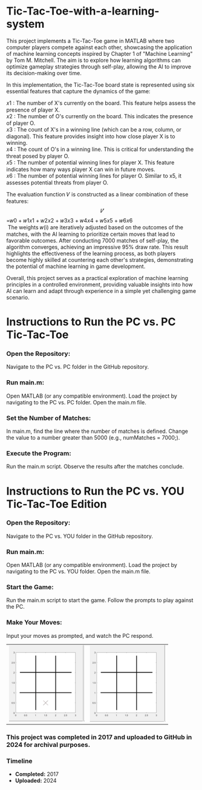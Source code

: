 # Tic-Tac-Toe-with-a-learning-system

This project implements a Tic-Tac-Toe game in MATLAB where two computer players compete against each other, showcasing the application of machine learning concepts inspired by Chapter 1 of "Machine Learning" by Tom M. Mitchell. The aim is to explore how learning algorithms can optimize gameplay strategies through self-play, allowing the AI to improve its decision-making over time.

In this implementation, the Tic-Tac-Toe board state is represented using six essential features that capture the dynamics of the game:

𝑥1 : The number of X's currently on the board. This feature helps assess the presence of player X. <br/>
𝑥2 : The number of O's currently on the board. This indicates the presence of player O.<br/>
𝑥3 : The count of X's in a winning line (which can be a row, column, or diagonal). This feature provides insight into how close player X is to winning.<br/>
𝑥4 : The count of O's in a winning line. This is critical for understanding the threat posed by player O.<br/>
𝑥5 : The number of potential winning lines for player X. This feature indicates how many ways player X can win in future moves.<br/>
𝑥6 : The number of potential winning lines for player O. Similar to x5, it assesses potential threats from player O.<br/>

The evaluation function 𝑉 is constructed as a linear combination of these features:<br/>
$$\hat{𝑉}$$=𝑤0 + 𝑤1𝑥1 + 𝑤2𝑥2 + 𝑤3𝑥3 + 𝑤4𝑥4 + 𝑤5𝑥5 + 𝑤6𝑥6<br/>
​
The weights 𝑤(i​) are iteratively adjusted based on the outcomes of the matches, with the AI learning to prioritize certain moves that lead to favorable outcomes.
After conducting 7000 matches of self-play, the algorithm converges, achieving an impressive 95% draw rate. This result highlights the effectiveness of the learning process, as both players become highly skilled at countering each other's strategies, demonstrating the potential of machine learning in game development.

Overall, this project serves as a practical exploration of machine learning principles in a controlled environment, providing valuable insights into how AI can learn and adapt through experience in a simple yet challenging game scenario.

# Instructions to Run the PC vs. PC Tic-Tac-Toe 
### Open the Repository:
Navigate to the PC vs. PC folder in the GitHub repository.
### Run main.m:
Open MATLAB (or any compatible environment).
Load the project by navigating to the PC vs. PC folder.
Open the main.m file.
### Set the Number of Matches:
In main.m, find the line where the number of matches is defined.
Change the value to a number greater than 5000 (e.g., numMatches = 7000;).
### Execute the Program:
Run the main.m script.
Observe the results after the matches conclude.

# Instructions to Run the PC vs. YOU Tic-Tac-Toe Edition
### Open the Repository:
Navigate to the PC vs. YOU folder in the GitHub repository.
### Run main.m:
Open MATLAB (or any compatible environment).
Load the project by navigating to the PC vs. YOU folder.
Open the main.m file.
### Start the Game:
Run the main.m script to start the game.
Follow the prompts to play against the PC.
### Make Your Moves:
Input your moves as prompted, and watch the PC respond.

<table>
  <tr>
    <td><img src="A1.gif" alt="Animation 1" width="200"></td>
    <td><img src="A2.gif" alt="Animation 2" width="200"></td>
  </tr>
</table>

### This project was completed in 2017 and uploaded to GitHub in 2024 for archival purposes.

### Timeline
- **Completed:** 2017
- **Uploaded:** 2024
